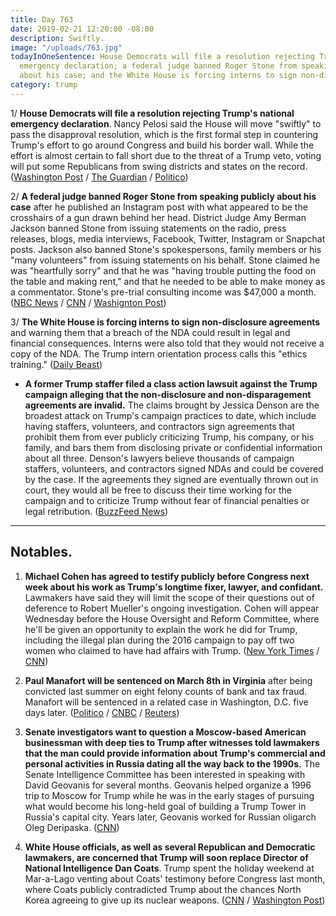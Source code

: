 ```yaml
---
title: Day 763
date: 2019-02-21 12:20:00 -08:00
description: Swiftly.
image: "/uploads/763.jpg"
todayInOneSentence: House Democrats will file a resolution rejecting Trump's national
  emergency declaration; a federal judge banned Roger Stone from speaking publicly
  about his case; and the White House is forcing interns to sign non-disclosure agreements.
category: trump
---
```


1/ **House Democrats will file a resolution rejecting Trump's national emergency declaration**. Nancy Pelosi said the House will move "swiftly" to pass the disapproval resolution, which is the first formal step in countering Trump's effort to go around Congress and build his border wall. While the effort is almost certain to fall short due to the threat of a Trump veto, voting will put some Republicans from swing districts and states on the record. ([Washington Post](http://www.washingtonpost.com/politics/pelosi-says-house-will-vote-on-resolution-opposing-trumps-emergency-declaration/2019/02/20/c5ba6fd8-357b-11e9-854a-7a14d7fec96a_story.html) / [The Guardian](https://www.theguardian.com/us-news/2019/feb/20/house-democrats-donald-trump-national-emergency) / [Politico](https://www.politico.com/story/2019/02/20/congress-trump-national-emergency-declaration-1176803))

2/ **A federal judge banned Roger Stone from speaking publicly about his case** after he published an Instagram post with what appeared to be the crosshairs of a gun drawn behind her head. District Judge Amy Berman Jackson banned Stone from issuing statements on the radio, press releases, blogs, media interviews, Facebook, Twitter, Instagram or Snapchat posts. Jackson also banned Stone's spokespersons, family members or his "many volunteers" from issuing statements on his behalf. Stone claimed he was "heartfully sorry" and that he was "having trouble putting the food on the table and making rent," and that he needed to be able to make money as a commentator. Stone's pre-trial consulting income was $47,000 a month. ([NBC News](https://www.nbcnews.com/politics/politics-news/roger-stone-back-court-after-instagram-post-n973986) / [CNN](https://www.cnn.com/2019/02/21/politics/roger-stone-hearing-instagram-amy-berman-jackson/index.html) / [Washignton Post](https://www.washingtonpost.com/local/legal-issues/roger-stone-due-back-in-court-after-instagram-post-that-showed-judge-in-his-case/2019/02/20/ee8d8e00-352a-11e9-af5b-b51b7ff322e9_story.html))

3/ **The White House is forcing interns to sign non-disclosure agreements** and warning them that a breach of the NDA could result in legal and financial consequences. Interns were also told that they would not receive a copy of the NDA. The Trump intern orientation process calls this "ethics training." ([Daily Beast](https://www.thedailybeast.com/trump-white-house-is-forcing-interns-to-sign-ndas-and-threatening-them-with-financial-ruin))

* **A former Trump staffer filed a class action lawsuit against the Trump campaign alleging that the non-disclosure and non-disparagement agreements are invalid.** The claims brought by Jessica Denson are the broadest attack on Trump's campaign practices to date, which include having staffers, volunteers, and contractors sign agreements that prohibit them from ever publicly criticizing Trump, his company, or his family, and bars them from disclosing private or confidential information about all three. Denson's lawyers believe thousands of campaign staffers, volunteers, and contractors signed NDAs and could be covered by the case. If the agreements they signed are eventually thrown out in court, they would all be free to discuss their time working for the campaign and to criticize Trump without fear of financial penalties or legal retribution. ([BuzzFeed News](https://www.buzzfeednews.com/article/zoetillman/trump-campaign-nondisclosure-agreements-class-action-lawsuit))

---

## Notables.

1. **Michael Cohen has agreed to testify publicly before Congress next week about his work as Trump's longtime fixer, lawyer, and confidant.** Lawmakers have said they will limit the scope of their questions out of deference to Robert Mueller's ongoing investigation. Cohen will appear Wednesday before the House Oversight and Reform Committee, where he'll be given an opportunity to explain the work he did for Trump, including the illegal plan during the 2016 campaign to pay off two women who claimed to have had affairs with Trump. ([New York Times](https://www.nytimes.com/2019/02/20/us/politics/michael-cohen-testimony.html) / [CNN](https://www.cnn.com/2019/02/21/politics/michael-cohen-capitol-hill/index.html))

2. **Paul Manafort will be sentenced on March 8th in Virginia** after being convicted last summer on eight felony counts of bank and tax fraud. Manafort will be sentenced in a related case in Washington, D.C. five days later. ([Politico](https://www.politico.com/story/2019/02/21/paul-manafort-sentencing-1178033) / [CNBC](https://www.cnbc.com/2019/02/21/ex-trump-campaign-boss-paul-manafort-to-be-sentenced-in-virginia-march-8.html) / [Reuters](https://www.reuters.com/article/us-usa-trump-russia-manafort-idUSKCN1QA2A1))

3. **Senate investigators want to question a Moscow-based American businessman with deep ties to Trump after witnesses told lawmakers that the man could provide information about Trump's commercial and personal activities in Russia dating all the way back to the 1990s.** The Senate Intelligence Committee has been interested in speaking with David Geovanis for several months. Geovanis helped organize a 1996 trip to Moscow for Trump while he was in the early stages of pursuing what would become his long-held goal of building a Trump Tower in Russia's capital city. Years later, Geovanis worked for Russian oligarch Oleg Deripaska. ([CNN](https://www.cnn.com/2019/02/21/politics/senate-trump-russia-david-geovanis-intl/index.html))

4. **White House officials, as well as several Republican and Democratic lawmakers, are concerned that Trump will soon replace Director of National Intelligence Dan Coats**. Trump spent the holiday weekend at Mar-a-Lago venting about Coats' testimony before Congress last month, where Coats publicly contradicted Trump about the chances North Korea agreeing to give up its nuclear weapons. ([CNN](https://www.cnn.com/2019/02/20/politics/dan-coats-donald-trump-north-korea/index.html) / [Washington Post](https://www.washingtonpost.com/politics/members-of-congress-voice-alarm-about-report-that-trump-has-grown-frustrated-with-coats/2019/02/20/711ab080-353c-11e9-a400-e481bf264fdc_story.html))
